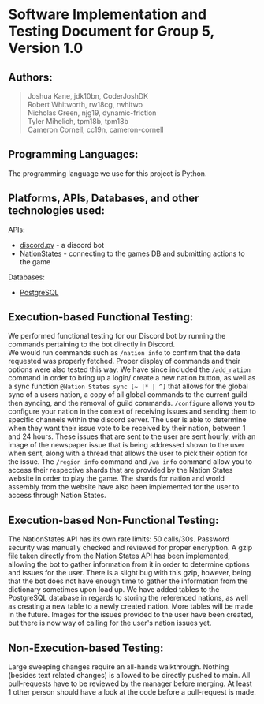 # Software Implementation and Testing Document for Group 5, Version 1.0

## Authors:
> Joshua Kane, jdk10bn, CoderJoshDK  
> Robert Whitworth, rw18cg, rwhitwo  
> Nicholas Green, njg19, dynamic-friction  
> Tyler Mihelich, tpm18b, tpm18b  
> Cameron Cornell, cc19n, cameron-cornell 

## Programming Languages:
The programming language we use for this project is Python.

## Platforms, APIs, Databases, and other technologies used:
APIs:
 * [discord.py](https://discordpy.readthedocs.io/en/latest/) - a discord bot
 * [NationStates](https://www.nationstates.net/pages/api.html) - connecting to the games DB and submitting actions to the game  

Databases:
 * [PostgreSQL](https://www.postgresql.org/)

## Execution-based Functional Testing:
We performed functional testing for our Discord bot by running the commands pertaining to the bot directly in Discord.  
We would run commands such as `/nation info` to confirm that the data requested was properly fetched. Proper display of commands and their options were also 
tested this way. We have since included the `/add_nation` command in order to bring up a login/ create a new nation button, as well as a sync function 
`@Nation States sync [~ |* | ^]` that allows for the global sync of a users nation, a copy of all global commands to the current guild then syncing, and the 
removal of guild commands. `/configure` allows you to configure your nation in the context of receiving issues and sending them to specific channels within the 
discord server. The user is able to determine when they want their issue vote to be received by their nation, between 1 and 24 hours. These issues that are sent 
to the user are sent hourly, with an image of the newspaper issue that is being addressed shown to the user when sent, along with a thread that allows the user 
to pick their option for the issue. The `/region info` command and `/wa info` command allow you to access their respective shards that are provided by the Nation States 
website in order to play the game. The shards for nation and world assembly from the website have also been implemented for the user to access through Nation States.

## Execution-based Non-Functional Testing:
The NationStates API has its own rate limits: 50 calls/30s. Password security was manually checked and reviewed for proper encryption. A gzip file taken 
directly from the Nation States API has been implemented, allowing the bot to gather information from it in order to determine options and issues for the user.
There is a slight bug with this gzip, however, being that the bot does not have enough time to gather the information from the dictionary sometimes upon load 
up. We have added tables to the PostgreSQL database in regards to storing the referenced nations, as well as creating a new table to a newly created nation. 
More tables will be made in the future. Images for the issues provided to the user have been created, but there is now way of calling for the user's nation 
issues yet.

## Non-Execution-based Testing:
Large sweeping changes require an all-hands walkthrough. Nothing (besides text related changes) is allowed to be directly pushed to main. All pull-requests have to be reviewed 
by the manager before merging. At least 1 other person should have a look at the code before a pull-request is made.
